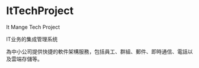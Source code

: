 ItTechProject
=============

It Mange Tech Project

IT业务的集成管理系统

為中小公司提供快捷的軟件架構服務，包括員工、群組、郵件、即時通信、電話以及雲端存儲等。

